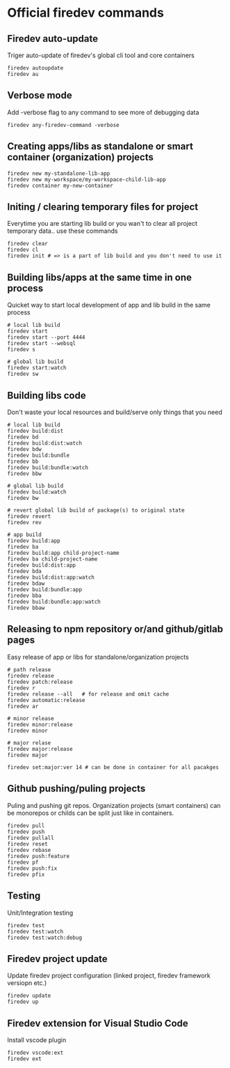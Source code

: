 # Official firedev commands

## Firedev auto-update

Triger auto-update of firedev's global cli tool and core containers

```
firedev autoupdate
firedev au
```


## Verbose mode

Add -verbose flag to any command to see more of debugging data

```
firedev any-firedev-command -verbose
```

## Creating apps/libs as standalone or smart container (organization) projects

```
firedev new my-standalone-lib-app
firedev new my-workspace/my-workspace-child-lib-app
firedev container my-new-container
```

## Initing / clearing temporary files for project 
Everytime you are starting lib build or you wan't to clear all project
temporary data.. use these commands
```
firedev clear
firedev cl
firedev init # => is a part of lib build and you don't need to use it

```

## Building libs/apps at the same time in one process

Quicket way to start local development of app and lib build in the same process

```
# local lib build
firedev start
firedev start --port 4444
firedev start --websql
firedev s

# global lib build
firedev start:watch 
firedev sw 
```


## Building libs code

Don't waste your local resources and build/serve only things that you need

```
# local lib build
firedev build:dist
firedev bd
firedev build:dist:watch
firedev bdw
firedev build:bundle
firedev bb
firedev build:bundle:watch
firedev bbw

# global lib build
firedev build:watch  
firedev bw

# revert global lib build of package(s) to original state
firedev revert
firedev rev

# app build
firedev build:app
firedev ba
firedev build:app child-project-name
firedev ba child-project-name
firedev build:dist:app
firedev bda
firedev build:dist:app:watch
firedev bdaw
firedev build:bundle:app
firedev bba
firedev build:bundle:app:watch
firedev bbaw
```

## Releasing to npm repository or/and  github/gitlab pages

Easy release of app or libs for standalone/organization projects

```
# path release
firedev release
firedev patch:release
firedev r
firedev release --all   # for release and omit cache
firedev automatic:release
firedev ar

# minor release
firedev minor:release
firedev minor

# major relase
firedev major:release
firedev major

firedev set:major:ver 14 # can be done in container for all pacakges
```

## Github pushing/puling projects

Puling and pushing git repos. Organization projects (smart containers) can be monorepos
or childs can be split just like in containers.

```
firedev pull
firedev push
firedev pullall
firedev reset
firedev rebase
firedev push:feature 
firedev pf
firedev push:fix 
firedev pfix
```

## Testing

Unit/Integration testing

```
firedev test
firedev test:watch
firedev test:watch:debug
```


## Firedev project update

Update firedev project configuration (linked project, firedev framework versiopn etc.)

```
firedev update
firedev up
```

## Firedev extension for Visual Studio Code 

Install vscode plugin

```
firedev vscode:ext
firedev ext
```
